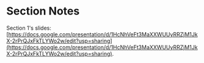 # Section Notes

Section 1's slides: [https://docs.google.com/presentation/d/1HcNhVeFt3MaXXWUUyRRZjM1JkX-2rPrQJxFkTLYWo2w/edit?usp=sharing](https://docs.google.com/presentation/d/1HcNhVeFt3MaXXWUUyRRZjM1JkX-2rPrQJxFkTLYWo2w/edit?usp=sharing). 

